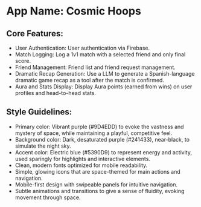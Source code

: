 # **App Name**: Cosmic Hoops

## Core Features:

- User Authentication: User authentication via Firebase.
- Match Logging: Log a 1v1 match with a selected friend and only final score.
- Friend Management: Friend list and friend request management.
- Dramatic Recap Generation: Use a LLM to generate a Spanish-language dramatic game recap as a tool after the match is confirmed.
- Aura and Stats Display: Display Aura points (earned from wins) on user profiles and head-to-head stats.

## Style Guidelines:

- Primary color: Vibrant purple (#9D4EDD) to evoke the vastness and mystery of space, while maintaining a playful, competitive feel.
- Background color: Dark, desaturated purple (#241433), near-black, to simulate the night sky.
- Accent color: Electric blue (#5390D9) to represent energy and activity, used sparingly for highlights and interactive elements.
- Clean, modern fonts optimized for mobile readability.
- Simple, glowing icons that are space-themed for main actions and navigation.
- Mobile-first design with swipeable panels for intuitive navigation.
- Subtle animations and transitions to give a sense of fluidity, evoking movement through space.